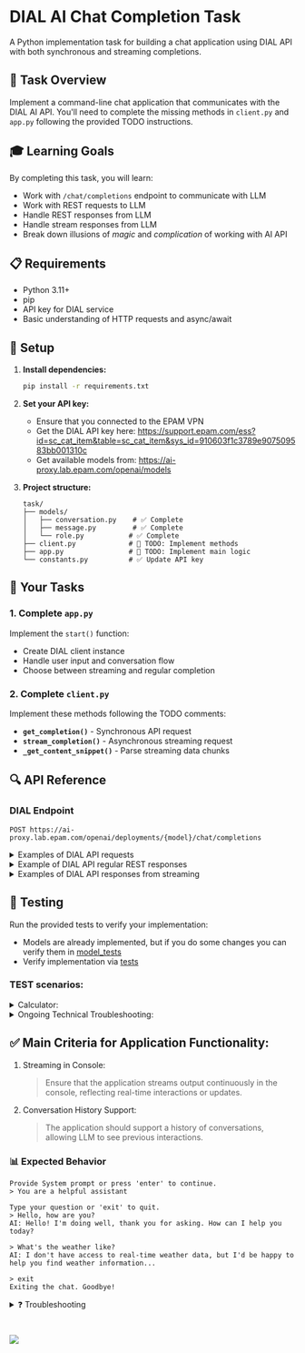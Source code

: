 # DIAL AI Chat Completion Task

A Python implementation task for building a chat application using DIAL API with both synchronous and streaming completions.

## 🎯 Task Overview

Implement a command-line chat application that communicates with the DIAL AI API. You'll need to complete the missing methods in `client.py` and `app.py` following the provided TODO instructions.

## 🎓 Learning Goals

By completing this task, you will learn:
- Work with `/chat/completions` endpoint to communicate with LLM
- Work with REST requests to LLM
- Handle REST responses from LLM
- Handle stream responses from LLM
- Break down illusions of *magic* and *complication* of working with AI API


## 📋 Requirements

- Python 3.11+
- pip
- API key for DIAL service
- Basic understanding of HTTP requests and async/await

## 🔧 Setup

1. **Install dependencies:**
   ```bash
   pip install -r requirements.txt
   ```

2. **Set your API key:**
    - Ensure that you connected to the EPAM VPN
    - Get the DIAL API key here: https://support.epam.com/ess?id=sc_cat_item&table=sc_cat_item&sys_id=910603f1c3789e907509583bb001310c
    - Get available models from: https://ai-proxy.lab.epam.com/openai/models

3. **Project structure:**
   ```
   task/
   ├── models/
   │   ├── conversation.py    # ✅ Complete
   │   ├── message.py         # ✅ Complete  
   │   └── role.py           # ✅ Complete
   ├── client.py             # 🚧 TODO: Implement methods
   ├── app.py                # 🚧 TODO: Implement main logic
   └── constants.py          # ✅ Update API key
   ```

## 📝 Your Tasks

### 1. Complete `app.py`
Implement the `start()` function:

- Create DIAL client instance
- Handle user input and conversation flow
- Choose between streaming and regular completion

### 2. Complete `client.py`
Implement these methods following the TODO comments:

- **`get_completion()`** - Synchronous API request
- **`stream_completion()`** - Asynchronous streaming request
- **`_get_content_snippet()`** - Parse streaming data chunks

## 🔍 API Reference

### DIAL Endpoint
```
POST https://ai-proxy.lab.epam.com/openai/deployments/{model}/chat/completions
```

<details> 
<summary>Examples of DIAL API requests</summary>

**Only required fields in request body:**
```json
{
  "messages": [
    {
      "role": "system",
      "content": "You are a helpful assistant."
    },
    {
      "role": "user",
      "content": "What is the capital of France?"
    }
  ]
}
```

Full request:
```
POST https://ai-proxy.lab.epam.com/openai/deployments/{model}/chat/completions
api-key: YOUR_API_KEY
Content-Type: application/json

{
  "model": "gpt-4o",
  "messages": [
    {
      "role": "system",
      "content": "You are a helpful assistant."
    },
    {
      "role": "user",
      "content": "What is the capital of France?"
    }
  ],
  "stream": true
}

```

</details> 

<details> 
<summary>Example of DIAL API regular REST responses</summary>

```json
{
  "id": "chatcmpl-BfT2Bjc6XmMrQnqSXaEzr2J6HaBhl",
  "object": "chat.completion",
  "created": 1749222755,
  "model": "gpt-4o-2024-08-06",
  "choices": [
    {
      "index": 0,
      "message": {
        "role": "assistant",
        "content": "Paris is the capital of France.",
        "refusal": null,
        "annotations": []
      },
      "logprobs": null,
      "finish_reason": "stop"
    }
  ],
  "usage": {
    "prompt_tokens": 21,
    "completion_tokens": 131,
    "total_tokens": 152,
    "prompt_tokens_details": {
      "cached_tokens": 0,
      "audio_tokens": 0
    },
    "completion_tokens_details": {
      "reasoning_tokens": 0,
      "audio_tokens": 0,
      "accepted_prediction_tokens": 0,
      "rejected_prediction_tokens": 0
    }
  },
  "system_fingerprint": "fp_ee1d74bde0"
}
```

</details> 


<details> 
<summary>Examples of DIAL API responses from streaming</summary>

<b>Pay attention that it starts from 'data: ' (it has 6 chars and then content)</b>

```
data: {
    "id": "chatcmpl-BgOcXoaiGfrqHDyu9dcOUMFmWNcgL",
    "object": "chat.completion.chunk",
    "created": 1749444117,
    "model": "gpt-4o-2024-08-06",
    "system_fingerprint": "fp_ee1d74bde0",
    "choices": [
        {
            "index": 0,
            "delta": {
                "role": "assistant",
                "content": "",
                "refusal": null
            },
            "logprobs": null,
            "finish_reason": null
        }
    ]
}
```

```
data: {
    "id": "chatcmpl-BgOcXoaiGfrqHDyu9dcOUMFmWNcgL",
    "object": "chat.completion.chunk",
    "created": 1749444117,
    "model": "gpt-4o-2024-08-06",
    "system_fingerprint": "fp_ee1d74bde0",
    "choices": [
        {
            "index": 0,
            "delta": {
                "content": "The capital"
            },
            "logprobs": null,
            "finish_reason": null
        }
    ]
}
```

```
data: {
    "id": "chatcmpl-BgOcXoaiGfrqHDyu9dcOUMFmWNcgL",
    "object": "chat.completion.chunk",
    "created": 1749444117,
    "model": "gpt-4o-2024-08-06",
    "system_fingerprint": "fp_ee1d74bde0",
    "choices": [
        {
            "index": 0,
            "delta": {
                "content": " of France"
            },
            "logprobs": null,
            "finish_reason": null
        }
    ]
}
```

```
data: {
    "id": "chatcmpl-BgOcXoaiGfrqHDyu9dcOUMFmWNcgL",
    "object": "chat.completion.chunk",
    "created": 1749444117,
    "model": "gpt-4o-2024-08-06",
    "system_fingerprint": "fp_ee1d74bde0",
    "choices": [
        {
            "index": 0,
            "delta": {
                "content": " is Paris."
            },
            "logprobs": null,
            "finish_reason": null
        }
    ]
}
```
```
data: {
    "id": "chatcmpl-BgOcXoaiGfrqHDyu9dcOUMFmWNcgL",
    "object": "chat.completion.chunk",
    "created": 1749444117,
    "model": "gpt-4o-2024-08-06",
    "system_fingerprint": "fp_ee1d74bde0",
    "choices": [
        {
            "index": 0,
            "delta": {},
            "logprobs": null,
            "finish_reason": "stop"
        }
    ],
    "usage": {
        "completion_tokens": 7,
        "prompt_tokens": 14,
        "total_tokens": 21
    }
}
```

When streaming is finished it returns `[DONE]`
```
data: [DONE]
```
</details> 

## 🧪 Testing

Run the provided tests to verify your implementation:
- Models are already implemented, but if you do some changes you can verify them in [model_tests](tests/models)
- Verify implementation via [tests](tests)

### TEST scenarios:
<details> 
<summary>Calculator:</summary>

- Prompt:
  ```
  You are a calculator. Your role is to perform mathematical computations and output the result as a number. Do NOT include any words, explanations, or units in your responses. Only provide the numeric result of the calculation.
  ```
- Scenario:
    ```
  Hi, what can u do?
  ```
  ~ '0'. Or 'Hi, I'm calculator and I can...'
    ```
  3*8
  ```
  ~ 24
    ```
  /2
  ```
  ~ 12
    ```
  -3
  ```
  ~ 9
    ```
  ^2
  ```
  ~ 81
</details> 

<details> 
<summary>Ongoing Technical Troubleshooting:</summary>

- Prompt:
  ```
  You are a Python expert and troubleshooting specialist. Your role is to assist in diagnosing and resolving technical issues related to Python programming. Provide clear, concise, and step-by-step solutions, ensuring the user understands the reasoning behind each step. When applicable, include example code, best practices, or alternative approaches. If the issue involves debugging, highlight the root cause and suggest efficient ways to fix or optimize the code. Always prioritize clarity, accuracy, and actionable advice.
  ```
- Scenario:
  ```
  Hi, what can u do?
  ```
  ~ Hi! I specialize in assisting with Python programming issues. Here's how I can help...
    ```
  I'm getting an error while running my Python script.
  ```
  ~ ... What’s the error message?
    ```
  'ModuleNotFoundError: No module named requests'.
  ```
  ~ This means the 'requests' library isn’t installed. You can install it by running `pip install requests`...
    ```
  I tried that, but now it says 'Permission denied'.
  ```
  ~ It seems you might not have the necessary permissions. Try using `sudo pip install` requests or run the command in a virtual environment.
    ```
  I set up the virtual environment, and now it works. But another error came up: 'ConnectionError'.
  ```
  ~ The 'ConnectionError' suggests an issue with your internet or the URL you’re trying to access...
</details> 

## ✅ Main Criteria for Application Functionality:

1. Streaming in Console:
   > Ensure that the application streams output continuously in the console, reflecting real-time interactions or updates.

2. Conversation History Support:
   > The application should support a history of conversations, allowing LLM to see previous interactions.

### 📊 Expected Behavior

```
Provide System prompt or press 'enter' to continue.
> You are a helpful assistant

Type your question or 'exit' to quit.
> Hello, how are you?
AI: Hello! I'm doing well, thank you for asking. How can I help you today?

> What's the weather like?
AI: I don't have access to real-time weather data, but I'd be happy to help you find weather information...

> exit
Exiting the chat. Goodbye!
```


<details> 
<summary>❓ Troubleshooting</summary>

- In case if it is hard to follow TODO instructions you can check the solution in the `complited` branch
</details> 

# <img src="dialx-banner.png">